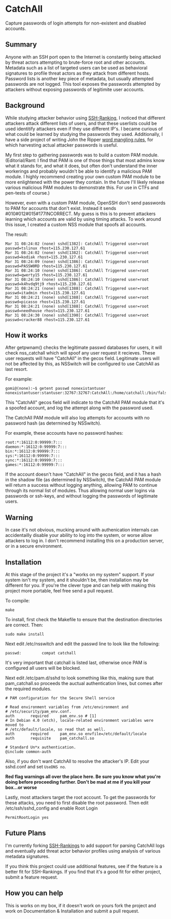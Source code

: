 # CatchAll
Capture passwords of login attempts for non-existent and disabled accounts.

## Summary
Anyone with an SSH port open to the Internet is constantly being attacked by threat actors attempting to brute-force root and other accounts. Metadata such as a list of targeted users can be used as behavioral signatures to profile threat actors as they attack from different hosts. Password lists is another key piece of metadata, but usually attempted passwords are not logged. This tool exposes the passwords attempted by attackers without exposing passwords of legitimite user accounts.

## Background

While studying attacker behavior using [SSH-Ranking](https://github.com/pronto/SSH-Ranking), I noticed that different attackers attack different lists of users, and that these userlists could be used identitify attackers even if they use different IP's. I became curious of what could be learned by studying the passwords they used. Additionally, I have a side project of writing John the Ripper [word mangling rules](https://github.com/maetrics/john-scripts), for which harvesting actual attacker passwords is useful.

My first step to gathering passwords was to build a custom PAM module. (Editorial/Rant: I find that PAM is one of those things that most admins know what it stands for, and what it does, but often don't understand the inner workerings and probably wouldn't be able to identify a malicious PAM module. I highly recommend creating your own custom PAM module to be more enlightened with the power they contain. In the future I'll likely release various malicious PAM modules to demonstrate this. For use in CTFs and pen-tests of course.)

However, even with a custom PAM module, OpenSSH don't send passwords to PAM for accounts that don't exist. Instead it sends #010#012#015#177INCORRECT. My guess is this is to prevent attackers learning which accounts are valid by using timing attacks. To work around this issue, I created a custom NSS module that spoofs all accounts.

The result:

```
Mar 31 08:24:02 (none) sshd[1382]: CatchAll Triggered user=root passwd=tslinux rhost=115.230.127.61
Mar 31 08:24:02 (none) sshd[1382]: CatchAll Triggered user=root passwd=kodiak rhost=115.230.127.61
Mar 31 08:24:09 (none) sshd[1386]: CatchAll Triggered user=root passwd=PASSW0RD rhost=115.230.127.61
Mar 31 08:24:10 (none) sshd[1386]: CatchAll Triggered user=root passwd=qwerty15 rhost=115.230.127.61
Mar 31 08:24:10 (none) sshd[1386]: CatchAll Triggered user=root passwd=k4hvdq9tj9 rhost=115.230.127.61
Mar 31 08:24:21 (none) sshd[1388]: CatchAll Triggered user=root passwd=itadmin rhost=115.230.127.61
Mar 31 08:24:21 (none) sshd[1388]: CatchAll Triggered user=root passwd=picasso rhost=115.230.127.61
Mar 31 08:24:21 (none) sshd[1388]: CatchAll Triggered user=root passwd=needhouse rhost=115.230.127.61
Mar 31 08:24:30 (none) sshd[1390]: CatchAll Triggered user=root passwd=cracker88 rhost=115.230.127.61
```

## How it works

After getpwnam() checks the legitimate passwd databases for users, it will check nss_catchall which will spoof any user request it recieves. These user requests will have "CatchAll" in the gecos field. Legitimate users will not be affected by this, as NSSwitch will be configured to use CatchAll as last resort.

For example:

```
gomi@(none):~$ getent passwd nonexistantuser
nonexistantuser:stantuser:32767:32767:CatchAll:/home/catchall:/bin/false
```

This "CatchAll" gecos field will indicate to the CatchAll PAM module that it's a spoofed account, and log the attempt along with the password used.

The CatchAll PAM module will also log attempts for accounts with no password hash (as determined by NSSwitch).

For example, these accounts have no password hashes:

```
root:*:16112:0:99999:7:::
daemon:*:16112:0:99999:7:::
bin:*:16112:0:99999:7:::
sys:*:16112:0:99999:7:::
sync:*:16112:0:99999:7:::
games:*:16112:0:99999:7:::
```

If the account doesn't have "CatchAll" in the gecos field, and it has a hash in the shadow file (as determined by NSSwitch), the CatchAll PAM module will return a success without logging anything, allowing PAM to continue through its normal list of modules. Thus allowing normal user logins via passwords or ssh-keys, and without logging the passwords of legitimate users.

## Warning
In case it's not obvious, mucking around with authenication internals can accidentailly disable your ability to log into the system, or worse allow attackers to log in. I don't recommend installing this on a production server, or in a secure environment.

## Installation
At this stage of the project it's a "works on my system" support. If your system isn't my system, and it shouldn't be, then installation may be different for you. If you're the clever type and can help with making this project more portable, feel free send a pull request.

To compile:

`make`

To install, first check the Makefile to ensure that the destination directories are correct. Then:

`sudo make install`

Next edit /etc/nsswitch and edit the passwd line to look like the following:

```
passwd:         compat catchall
```

It's very important that catchall is listed last, otherwise once PAM is configured all users will be blocked.

Next edit /etc/pam.d/sshd to look something like this, making sure that pam_catchall.so proceeds the auctual authentication lines, but comes after the required modules.

```
# PAM configuration for the Secure Shell service

# Read environment variables from /etc/environment and
# /etc/security/pam_env.conf.
auth       required     pam_env.so # [1]
# In Debian 4.0 (etch), locale-related environment variables were moved to
# /etc/default/locale, so read that as well.
auth       required     pam_env.so envfile=/etc/default/locale
auth       requisite    pam_catchall.so

# Standard Un*x authentication.
@include common-auth
```

Also, if you don't want CatchAll to resolve the attacker's IP. Edit your sshd.conf and set `UseDNS no`.

**Red flag warnings all over the place here. Be sure you know what you're doing before proceeding further. Don't be mad at me if you kill your box...or worse**

Lastly, most attackers target the root account. To get the passwords for these attacks, you need to first disable the root password. Then edit /etc/ssh/sshd_config and enable Root Login

`PermitRootLogin yes`

## Future Plans

I'm currently forking [SSH-Rankings](https://github.com/maetrics/SSH-Ranking) to add support for parsing CatchAll logs and eventually add threat actor behavior profiles using analysis of various metadata signatures.

If you think this project could use additional features, see if the feature is a better fit for SSH-Rankings. If you find that it's a good fit for either project, submit a feature request.

## How you can help

This is works on my box, if it doesn't work on yours fork the project and work on Documentation & Installation and submit a pull request.

